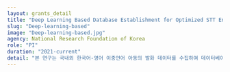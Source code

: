 ```yaml
---
layout: grants_detail
title: "Deep Learning Based Database Establishment for Optimized STT Engine of Korean-English Bilingual Children"
slug: "Deep-learning-based"
image: "Deep-learning-based.jpg"
agency: National Research Foundation of Korea
role: "PI"
duration: "2021-current"
detail: "본 연구는 국내외 한국어-영어 이중언어 아동의 발화 데이터를 수집하여 데이터베이스를 구축하고자 하며 아동의 각 언어에 대한 사용률, 현재 언어능력 등의 정보를 활용하여 최적화된 STT(Speech to Text) 엔진을 개발할 수 있도록 기초 자료를 제공하는 것을 목표로 함. 최근에는 음성 인터페이스를 활용한 인간과 컴퓨터 간 상호작용이 증가하는 추세임. 그러나 음성 인터페이스 상호작용 빈도의 증가에도 불구하고 음성 인식의 부정확성 등의 문제로 인한 사용자의 불편감 및 거부감 또한 증가하는 추세임.영어권 국가에서는 방대한 데이터에 기반하여 높은 음성 인식 정확도를 보이고 있으나 국내의 발화 데이터는 현저히 부족한 실정임. 이와 같은 데이터 부족 사례는 소수의 한국어 사용 집단에서 더욱 극명하게 나타나고 있음. 특히, 교육 시장에서 아동 사용자를 대상으로 한 음성 기반의 서비스를 지속적으로 개발하고 있으나, 아동 화자에 대한 발화 데이터의 부족으로 인하여 아동의 음성 인터페이스 상호작용 정확도는 성인에 비해 현저히 낮은 경향을 보임. 한국어 단일언어 아동 화자에게서 나타나는 이러한 문제는 한국어-영어 이중언어 아동과 같은 다중언어 사용 아동에게서 더욱 심각하게 나타나고 있음. 이러한 한계점에도 불구하고 이중언어 아동에 대한 대규모 발화 데이터 수집 및 분석 사례는 전무한 수준임. 따라서 본 연구에서는 한국어-영어 이중언어 아동에 대한 체계적 발화 데이터 수집 및 분석을 실시하고 이중언어 아동의 언어 사용 패턴에 따른 발화 분석, 단일언어 아동과의 발화 지표 비교를 실시함으로써 정확도 높은 STT 엔진을 개발하는 과정에 기초자료를 제공하고자 함."
---
```

